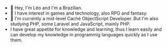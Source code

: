 - 👋 Hey, I'm Léo and I'm a Brazilian.
- 👀 I have interest in games and technology, also RPG and fantasy.
- 🌱 I'm currently a mid-level Caché ObjectScript Developer. But I'm also studying PHP, some Laravel and JavaScript, mainly PHP.
- I have great appetite for knowledge and learning, thus I learn easily and can develop my knowledge in programmig languages quickly as I use them.

<!---
leo-joao/leo-joao is a ✨ special ✨ repository because its `README.md` (this file) appears on your GitHub profile.
You can click the Preview link to take a look at your changes.
--->
